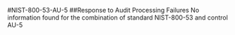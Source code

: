 #NIST-800-53-AU-5
##Response to Audit Processing Failures
No information found for the combination of standard NIST-800-53 and control AU-5

